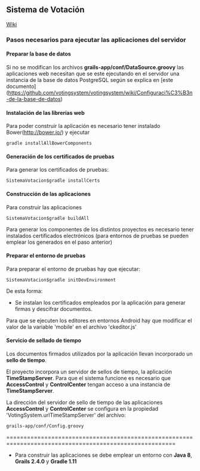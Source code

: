 ## Sistema de Votación

[Wiki](https://github.com/votingsystem/votingsystem/wiki)


### Pasos necesarios para ejecutar las aplicaciones del servidor

#### Preparar la base de datos

Si no se modifican los archivos <b>grails-app/conf/DataSource.groovy</b> las aplicaciones web necesitan que se este
ejecutando en el servidor una instancia de la base de datos PostgreSQL según se explica en [este documento]
(https://github.com/votingsystem/votingsystem/wiki/Configuraci%C3%B3n-de-la-base-de-datos)

#### Instalación de las librerías web
Para poder construir la aplicación es necesario tener instalado Bower(http://bower.io/) y ejecutar

    gradle installAllBowerComponents

#### Generación de los certificados de pruebas

Para generar los certificados de pruebas:
    
    SistemaVotacion$gradle installCerts

#### Construcción de las aplicaciones

Para construir las aplicaciones

    SistemaVotacion$gradle buildAll

Para generar los componentes de los distintos proyectos es necesario tener instalados certificados electrónicos
(para entornos de pruebas se pueden emplear los generados en el paso anterior)


#### Preparar el entorno de pruebas

Para preparar el entorno de pruebas hay que ejecutar:

    SistemaVotacion$gradle initDevEnvironment

De esta forma:
*   Se instalan los certificados empleados por la aplicación para generar firmas y descifrar documentos.

Para que se ejecuten los editores en entornos Android hay que modificar el valor de la variable 'mobile' en el archivo 'ckeditor.js'

#### Servicio de sellado de tiempo

Los documentos firmados utilizados por la aplicación llevan incorporado un **sello de tiempo**. 

El proyecto incorpora un servidor de sellos de tiempo, la aplicación **TimeStampServer**. Para que el sistema funcione es necesario que **AccessControl** y **ControlCenter** tengan acceso a una instancia de **TimeStampServer**.

La dirección del servidor de sello de tiempo de las aplicaciones **AccessControl** y **ControlCenter** se configura en la propiedad 'VotingSystem.urlTimeStampServer' del archivo:

    grails-app/conf/Config.groovy


=======================================================================================================

* Para construir las aplicaciones se debe emplear un entorno con **Java 8**, **Grails 2.4.0** y **Gradle 1.11** 

